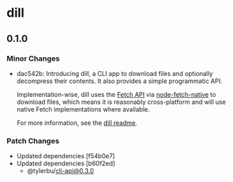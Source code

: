 # dill

## 0.1.0

### Minor Changes

- dac542b: Introducing dill, a CLI app to download files and optionally decompress their contents. It also provides a simple programmatic API.

  Implementation-wise, dill uses the [Fetch API](https://developer.mozilla.org/en-US/docs/Web/API/Fetch_API)
  via [node-fetch-native](https://github.com/unjs/node-fetch-native) to download files, which means it is reasonably
  cross-platform and will use native Fetch implementations where available.

  For more information, see the [dill readme](https://github.com/tylerbutler/tools-monorepo/blob/main/packages/dill/README.md).

### Patch Changes

- Updated dependencies [f54b0e7]
- Updated dependencies [b60f2ed]
  - @tylerbu/cli-api@0.3.0
